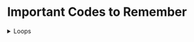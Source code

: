 # Important Codes to Remember

<details>
<summary>Loops</summary>

   - For Loops
      * `for (int i = 1; i <= 5; i++)`
      * Output:
         - i = 1
         - i = 2
         - i = 3
         - i = 4
         - i = 5
</details>
